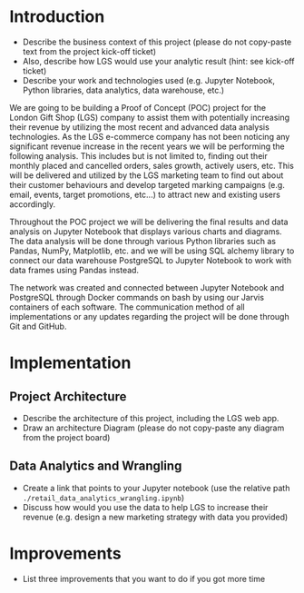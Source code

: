 # Introduction
- Describe the business context of this project (please do not copy-paste text from the project kick-off ticket)
- Also, describe how LGS would use your analytic result (hint: see kick-off ticket)
- Describe your work and technologies used (e.g. Jupyter Notebook, Python libraries, data analytics, data warehouse, etc.)

We are going to be building a Proof of Concept (POC) project for the London Gift Shop
(LGS) company to assist them with potentially increasing their revenue by utilizing 
the most recent and advanced data analysis technologies. As the LGS e-commerce company
has not been noticing any significant revenue increase in the recent years we will be
performing the following analysis. This includes but is not limited to, finding out their monthly placed and cancelled orders, sales growth, actively users,
etc. This will be delivered and utilized by the LGS marketing team to find out about
their customer behaviours and develop targeted marking campaigns (e.g. email, events,
target promotions, etc...) to attract new and existing users accordingly.

Throughout the POC project we will be delivering the final results and data analysis on 
Jupyter Notebook that displays various charts and diagrams. The data analysis will be
done through various Python libraries such as Pandas, NumPy, Matplotlib, etc. and we will
be using SQL alchemy library to connect our data warehouse PostgreSQL to Jupyter
Notebook to work with data frames using Pandas instead.

The network was created and connected between Jupyter Notebook and PostgreSQL through
Docker commands on bash by using our Jarvis containers of each software. The communication method
of all implementations or any updates regarding the project will be done through Git and GitHub.


# Implementation
## Project Architecture
- Describe the architecture of this project, including the LGS web app.
- Draw an architecture Diagram (please do not copy-paste any diagram from the project board)

## Data Analytics and Wrangling
- Create a link that points to your Jupyter notebook (use the relative path `./retail_data_analytics_wrangling.ipynb`)
- Discuss how would you use the data to help LGS to increase their revenue (e.g. design a new marketing strategy with data you provided)

# Improvements
- List three improvements that you want to do if you got more time